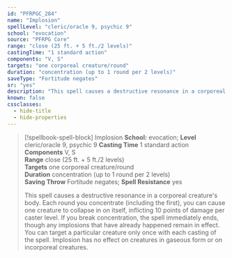 ```yaml
---
id: "PFRPGC_284"
name: "Implosion"
spellLevel: "cleric/oracle 9, psychic 9"
school: "evocation"
source: "PFRPG Core"
range: "close (25 ft. + 5 ft./2 levels)"
castingTime: "1 standard action"
components: "V, S"
targets: "one corporeal creature/round"
duration: "concentration (up to 1 round per 2 levels)"
saveType: "Fortitude negates"
sr: "yes"
description: "This spell causes a destructive resonance in a corporeal creature's body. Each round you concentrate (including the first), you can cause one creature to collapse in on itself, inflicting 10 points of damage per caster level. If you break concentration, the spell immediately ends, though any implosions that have already happened remain in effect. You can target a particular creature only once with each casting of the spell. Implosion has no effect on creatures in gaseous form or on incorporeal creatures."
known: false
cssclasses:
  - hide-title
  - hide-properties
---
```


> [!spellbook-spell-block] Implosion
> **School:** evocation; **Level** cleric/oracle 9, psychic 9
> **Casting Time** 1 standard action  
> **Components** V, S  
> **Range** close (25 ft. + 5 ft./2 levels)  
> **Targets** one corporeal creature/round  
> **Duration** concentration (up to 1 round per 2 levels)  
> **Saving Throw** Fortitude negates; **Spell Resistance** yes
> 
> This spell causes a destructive resonance in a corporeal creature's body. Each round you concentrate (including the first), you can cause one creature to collapse in on itself, inflicting 10 points of damage per caster level. If you break concentration, the spell immediately ends, though any implosions that have already happened remain in effect. You can target a particular creature only once with each casting of the spell. Implosion has no effect on creatures in gaseous form or on incorporeal creatures.
